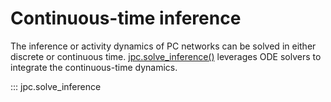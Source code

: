 # Continuous-time inference

The inference or activity dynamics of PC networks can be solved in either 
discrete or continuous time. [jpc.solve_inference()](https://thebuckleylab.github.io/jpc/api/Continuous-time%20Inference/#jpc.solve_inference) 
leverages ODE solvers to integrate the continuous-time dynamics.

::: jpc.solve_inference